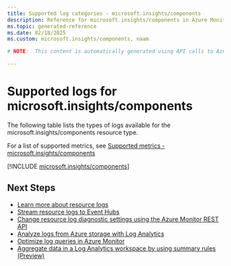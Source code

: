 ```yaml
---
title: Supported log categories - microsoft.insights/components
description: Reference for microsoft.insights/components in Azure Monitor Logs.
ms.topic: generated-reference
ms.date: 02/18/2025
ms.custom: microsoft.insights/components, naam

# NOTE:  This content is automatically generated using API calls to Azure. Any edits made on these files will be overwritten in the next run of the script. 

---
```





# Supported logs for microsoft.insights/components  
The following table lists the types of logs available for the microsoft.insights/components resource type.
  
  
  
For a list of supported metrics, see [Supported metrics - microsoft.insights/components](../supported-metrics/microsoft-insights-components-metrics.md)  
  

  
[!INCLUDE [microsoft.insights/components](~/reusable-content/ce-skilling/azure/includes/azure-monitor/reference/logs/microsoft-insights-components-logs-include.md)]  
  

## Next Steps

* [Learn more about resource logs](/azure/azure-monitor/essentials/platform-logs-overview)
* [Stream resource logs to Event Hubs](/azure/azure-monitor/essentials/resource-logs#send-to-azure-event-hubs)
* [Change resource log diagnostic settings using the Azure Monitor REST API](/rest/api/monitor/diagnosticsettings)
* [Analyze logs from Azure storage with Log Analytics](/azure/azure-monitor/essentials/resource-logs#send-to-log-analytics-workspace)
* [Optimize log queries in Azure Monitor](/azure/azure-monitor/logs/query-optimization)
* [Aggregate data in a Log Analytics workspace by using summary rules (Preview)](/azure/azure-monitor/logs/summary-rules)